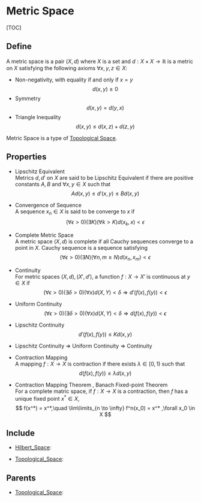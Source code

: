 # Metric Space

[TOC]

## Define

A metric space is a pair $(X, d)$ where $X$ is a set and $d: X \times X \to \mathbb R$  is a metric on $X$ satisfying the following axioms $\forall x, y, z \in X$:

- Non-negativity, with equality if and only if $x = y$
  $$
  d(x, y) \ge 0
  $$
- Symmetry
  $$
  d(x, y) = d(y, x)
  $$
- Triangle Inequality
  $$
  d(x, y) \le d(x, z) + d(z, y)
  $$

Metric Space is a type of [Topological Space](./Topological_Space.md).

## Properties

- Lipschitz Equivalent  
  Metrics $d, d'$ on $X$ are said to be Lipschitz Equivalent if there are positive constants $A, B$ and $\forall x, y \in X$ such that
  $$
  A d(x, y) \le d'(x, y) \le B d(x, y)
  $$

- Convergence of Sequence  
  A sequence $x_n \in X$ is said to be converge to $x$ if
  $$
  (\forall \epsilon > 0)(\exists K)(\forall k > K) d(x_k, x) < \epsilon
  $$

- Complete Metric Space  
  A metric space $(X, d)$ is complete if all Cauchy sequences converge to a point in $X$. Cauchy sequence is a sequence satisfying 
  $$
  (\forall \epsilon > 0)(\exists N)(\forall n, m \ge N) d(x_n, x_m) < \epsilon
  $$

- Continuity  
  For metric spaces $(X, d), (X', d')$, a function $f: X \to X'$ is continuous at $y \in X$ if
  $$
  (\forall \epsilon > 0)(\exists \delta > 0)(\forall x) d(X, Y) < \delta \Rightarrow d'(f(x),f(y)) < \epsilon
  $$

- Uniform Continuity
  $$
  (\forall \epsilon > 0)(\exists \delta > 0)(\forall x) d(X, Y) < \delta \Rightarrow d(f(x),f(y)) < \epsilon
  $$

- Lipschitz Continuity  
  $$
  d'(f(x), f(y)) \le K d(x, y)
  $$

- Lipschitz Continuity $\Rightarrow$ Uniform Continuity $\Rightarrow$ Continuity

- Contraction Mapping  
  A mapping $f: X \to X$ is contraction if there exists $\lambda \in [0, 1)$ such that
  $$
  d(f(x), f(y)) \le \lambda d(x, y)
  $$

- Contraction Mapping Theorem , Banach Fixed-point Theorem  
  For a complete matric space, if $f: X \to X$ is a contraction, then $f$ has a unique fixed point $x^* \in X$,
  $$
  f(x^*) = x^*,\quad \lim\limits_{n \to \infty} f^n(x_0) = x^* ,\forall x_0 \in X
  $$

## Include

- [Hilbert_Space](./Hilbert_Space.md): 

- [Topological_Space](./Topological_Space.md): 

## Parents

- [Topological_Space](./Topological_Space.md): 

